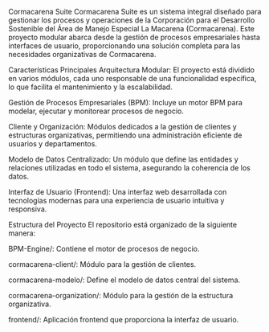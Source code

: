 Cormacarena Suite
Cormacarena Suite es un sistema integral diseñado para gestionar los procesos y operaciones de la Corporación para el Desarrollo Sostenible del Área de Manejo Especial La Macarena (Cormacarena). Este proyecto modular abarca desde la gestión de procesos empresariales hasta interfaces de usuario, proporcionando una solución completa para las necesidades organizativas de Cormacarena.

Características Principales
Arquitectura Modular: El proyecto está dividido en varios módulos, cada uno responsable de una funcionalidad específica, lo que facilita el mantenimiento y la escalabilidad.

Gestión de Procesos Empresariales (BPM): Incluye un motor BPM para modelar, ejecutar y monitorear procesos de negocio.

Cliente y Organización: Módulos dedicados a la gestión de clientes y estructuras organizativas, permitiendo una administración eficiente de usuarios y departamentos.

Modelo de Datos Centralizado: Un módulo que define las entidades y relaciones utilizadas en todo el sistema, asegurando la coherencia de los datos.

Interfaz de Usuario (Frontend): Una interfaz web desarrollada con tecnologías modernas para una experiencia de usuario intuitiva y responsiva.

Estructura del Proyecto
El repositorio está organizado de la siguiente manera:

BPM-Engine/: Contiene el motor de procesos de negocio.

cormacarena-client/: Módulo para la gestión de clientes.

cormacarena-modelo/: Define el modelo de datos central del sistema.

cormacarena-organization/: Módulo para la gestión de la estructura organizativa.

frontend/: Aplicación frontend que proporciona la interfaz de usuario.
